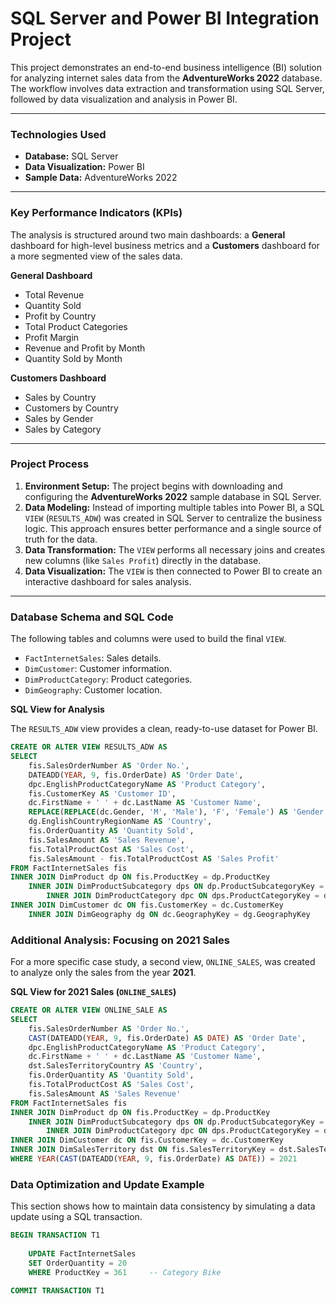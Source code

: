# SQL Server and Power BI Integration Project

This project demonstrates an end-to-end business intelligence (BI) solution for analyzing internet sales data from the **AdventureWorks 2022** database. The workflow involves data extraction and transformation using SQL Server, followed by data visualization and analysis in Power BI.

---

### Technologies Used

- **Database:** SQL Server
- **Data Visualization:** Power BI
- **Sample Data:** AdventureWorks 2022

---

### Key Performance Indicators (KPIs)

The analysis is structured around two main dashboards: a **General** dashboard for high-level business metrics and a **Customers** dashboard for a more segmented view of the sales data.

**General Dashboard**
- Total Revenue
- Quantity Sold
- Profit by Country
- Total Product Categories
- Profit Margin
- Revenue and Profit by Month
- Quantity Sold by Month

**Customers Dashboard**
- Sales by Country
- Customers by Country
- Sales by Gender
- Sales by Category

---

### Project Process

1. **Environment Setup:** The project begins with downloading and configuring the **AdventureWorks 2022** sample database in SQL Server.
2. **Data Modeling:** Instead of importing multiple tables into Power BI, a SQL `VIEW` (`RESULTS_ADW`) was created in SQL Server to centralize the business logic. This approach ensures better performance and a single source of truth for the data.
3. **Data Transformation:** The `VIEW` performs all necessary joins and creates new columns (like `Sales Profit`) directly in the database.
4. **Data Visualization:** The `VIEW` is then connected to Power BI to create an interactive dashboard for sales analysis.

---

### Database Schema and SQL Code

The following tables and columns were used to build the final `VIEW`.

- `FactInternetSales`: Sales details.
- `DimCustomer`: Customer information.
- `DimProductCategory`: Product categories.
- `DimGeography`: Customer location.

**SQL View for Analysis**

The `RESULTS_ADW` view provides a clean, ready-to-use dataset for Power BI.

```sql
CREATE OR ALTER VIEW RESULTS_ADW AS
SELECT
    fis.SalesOrderNumber AS 'Order No.',
    DATEADD(YEAR, 9, fis.OrderDate) AS 'Order Date',
    dpc.EnglishProductCategoryName AS 'Product Category',
    fis.CustomerKey AS 'Customer ID',
    dc.FirstName + ' ' + dc.LastName AS 'Customer Name',
    REPLACE(REPLACE(dc.Gender, 'M', 'Male'), 'F', 'Female') AS 'Gender',
    dg.EnglishCountryRegionName AS 'Country',
    fis.OrderQuantity AS 'Quantity Sold',
    fis.SalesAmount AS 'Sales Revenue',
    fis.TotalProductCost AS 'Sales Cost',
    fis.SalesAmount - fis.TotalProductCost AS 'Sales Profit'
FROM FactInternetSales fis
INNER JOIN DimProduct dp ON fis.ProductKey = dp.ProductKey
    INNER JOIN DimProductSubcategory dps ON dp.ProductSubcategoryKey = dps.ProductSubcategoryKey
        INNER JOIN DimProductCategory dpc ON dps.ProductCategoryKey = dpc.ProductCategoryKey
INNER JOIN DimCustomer dc ON fis.CustomerKey = dc.CustomerKey
    INNER JOIN DimGeography dg ON dc.GeographyKey = dg.GeographyKey
```

### Additional Analysis: Focusing on 2021 Sales

For a more specific case study, a second view, `ONLINE_SALES`, was created to analyze only the sales from the year **2021**.

**SQL View for 2021 Sales (`ONLINE_SALES`)**

```sql
CREATE OR ALTER VIEW ONLINE_SALE AS
SELECT
    fis.SalesOrderNumber AS 'Order No.',
    CAST(DATEADD(YEAR, 9, fis.OrderDate) AS DATE) AS 'Order Date',
    dpc.EnglishProductCategoryName AS 'Product Category',
    dc.FirstName + ' ' + dc.LastName AS 'Customer Name',
    dst.SalesTerritoryCountry AS 'Country',
    fis.OrderQuantity AS 'Quantity Sold',
    fis.TotalProductCost AS 'Sales Cost',
    fis.SalesAmount AS 'Sales Revenue'
FROM FactInternetSales fis
INNER JOIN DimProduct dp ON fis.ProductKey = dp.ProductKey
    INNER JOIN DimProductSubcategory dps ON dp.ProductSubcategoryKey = dps.ProductSubcategoryKey
        INNER JOIN DimProductCategory dpc ON dps.ProductCategoryKey = dpc.ProductCategoryKey
INNER JOIN DimCustomer dc ON fis.CustomerKey = dc.CustomerKey
INNER JOIN DimSalesTerritory dst ON fis.SalesTerritoryKey = dst.SalesTerritoryKey
WHERE YEAR(CAST(DATEADD(YEAR, 9, fis.OrderDate) AS DATE)) = 2021
```

### Data Optimization and Update Example

This section shows how to maintain data consistency by simulating a data update using a SQL transaction.

```sql
BEGIN TRANSACTION T1
    
    UPDATE FactInternetSales
    SET OrderQuantity = 20
    WHERE ProductKey = 361     -- Category Bike
    
COMMIT TRANSACTION T1
